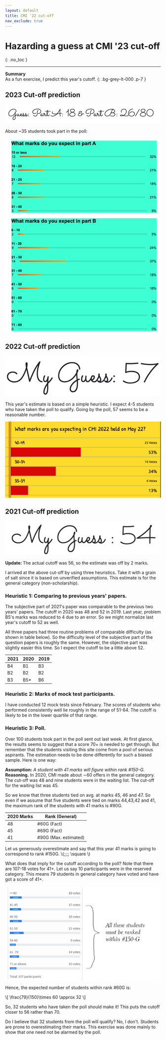 ```yaml
---
layout: default
title: CMI '22 cut-off
nav_exclude: true
---
```


<style>
table{
    border-collapse: collapse;
    border-spacing: 0;
}

table.wide {
  width: 100%;
  max-width: 100%;
}

table.inner-borders {
  border-collapse: collapse;
  border-style: hidden;
  td {
    border: 1px solid #5e5e5e;
  }
}
</style>



# Hazarding a guess at CMI '23 cut-off
{: .no_toc }


---

**Summary**
<br>As a fun exercise, I predict this year's cutoff.
{: .bg-grey-lt-000 .p-7 }


## 2023 Cut-off prediction

<p style="text-align:center">
<img src="/assets/images/guess23.png"/>
</p>


About ~35 students took part in the poll:

<p style="text-align:center">
<img src="/assets/images/poll23.png"/>
</p>




## 2022 Cut-off prediction


<p style="text-align:center">
<img src="/assets/images/guess22.png"/>
</p>


This year's estimate is based on a simple heuristic. I expect 4-5 students who have taken the poll to qualify. Going by the
poll, 57 seems to be a reasonable number.

<p style="text-align:center">
<img src="/assets/images/poll22.png"/>
</p>





## 2021 Cut-off prediction

<p style="text-align:center">
<img src="/assets/images/cutoff_banner.png"/>
</p>

<b>Update: </b> The actual cutoff was 56, so the estimate was off by 2 marks. <br>

I arrived at the above cut-off by using three heuristics. Take it
with a grain of salt since it is based on unverified assumptions. This estimate
is for the general category (non-scholarship).



### Heuristic 1: Comparing to previous years' papers.


The subjective part of 2021's paper was comparable to the previous two years'
papers.  The cutoff in 2020 was 48 and 52 in 2019.
Last year, problem B5's marks was reduced to 4 due to an error. So we might normalize last year's
cutoff to 52 as well.

All three papers had three routine problems of comparable difficulty (as shown in table below). So the difficulty
level of the subjective part of the question papers is roughly the same.
However, the objective part was slightly easier this time. So I expect the cutoff to be a little above 52.



2021 | 2020 | 2019
---|----|---
B4 | B1 | B3
B2 | B2 | B2
B3 | B5\* | B6





### Heuristic 2: Marks of mock test participants.

I have conducted 12 mock tests since February. The scores of students who performed
consistently well lie roughly in the range of 51-64. The cutoff is likely to be in the lower quartile of that range.


### Heuristic 3: Poll.

Over 100 students took part in the poll sent out last week. At first
glance, the results seems to suggest that a score 70+ is needed to get through.
But remember that the students visiting this site come from a pool of serious aspirants.
The estimation needs to be done differently for such a biased sample. Here
is one way:

<b>Assumption:</b> <i>A student with 41 marks will figure within rank #150-G.</i><br>
<b>Reasoning.</b> In 2020, CMI made about &sim;60 offers in the general category. The cut-off was 48
and nine students were in the waiting list.  The cut-off for the waiting list was 45.

So we know that three students tied on avg. at marks 45, 46 and 47. So even if we assume that five
students were tied on marks 44,43,42 and 41, the maximum rank of the students with 41 marks is #90G.

2020 Marks | Rank (General)
--|--
48 | #60G (Fact)
45 | #69G (Fact)
41 | #90G (Max. estimated)

Let us generously overestimate and say that this year 41 marks
is going to correspond to rank #150G. \\(\;\;\;\; \square \\)



What does that imply for the cutoff according to the poll? Note that there are 107-18 votes for 41+. Let
us say 10 participants were in the reserved category. This means 79 students in general category have voted
and have got a score of 41+.


![](/assets/images/21poll.png)


Hence, the expected number of students within rank #60G is:

\\[ \frac{79}{150}\times 60 \approx 32  \\]

So, 32 students who have taken the poll should make it!
This puts the cutoff closer to 56 rather than 70.

Do I believe that 32 students from the poll will qualify? No, I don't.
Students are prone to overestimating their marks. This exercise was done
mainly to show that one need not be alarmed by the poll.

